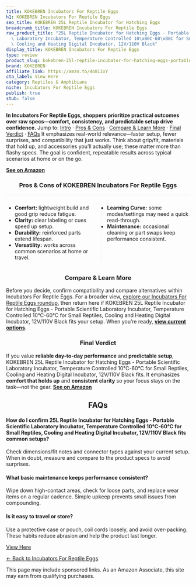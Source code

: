 ```yaml
---
title: KOKEBREN Incubators For Reptile Eggs
h1: KOKEBREN Incubators For Reptile Eggs
seo_title: KOKEBREN 25L Reptile Incubator for Hatching Eggs
breadcrumb_title: KOKEBREN Incubators For Reptile Eggs
raw_product_title: "25L Reptile Incubator for Hatching Eggs - Portable Scientific\
  \ Laboratory Incubator, Temperature Controlled 10\xB0C-60\xB0C for Small Reptiles,\
  \ Cooling and Heating Digital Incubator, 12V/110V Black"
display_title: KOKEBREN Incubators For Reptile Eggs
type: review
product_slug: kokebren-25l-reptile-incubator-for-hatching-eggs-portable-scientific-la-82cd0a0c
brand: KOKEBREN
affiliate_link: https://amzn.to/4o81IxY
cta_label: View Here
category: Reptiles & Amphibians
niche: Incubators For Reptile Eggs
publish: true
stub: false
---
```


<div id="intro" class="full-width"><p><strong>In Incubators For Reptile Eggs, shoppers prioritize practical outcomes over raw specs&mdash;comfort, consistency, and predictable setup drive confidence.</strong> Jump to: <a href="#intro">Intro</a> · <a href="#pros-cons">Pros &amp; Cons</a> · <a href="#compare-more">Compare &amp; Learn More</a> · <a href="#verdict">Final Verdict</a> · <a href="#faqs">FAQs</a> It emphasizes real-world relevance&mdash;faster setup, fewer surprises, and compatibility that just works. Think about grip/fit, materials that hold up, and accessories you’ll actually use; these matter more than flashy specs. The goal is confident, repeatable results across typical scenarios at home or on the go.</p><p><a href="https://amzn.to/4o81IxY" rel="nofollow sponsored noopener" target="_blank"><strong>See on Amazon</strong></a></p></div>
<h3 id="pros-cons" style="text-align:center;">Pros &amp; Cons of KOKEBREN Incubators For Reptile Eggs</h3>
<div class="pc-grid" style="display:grid;grid-template-columns:1fr 1fr;gap:16px;border-top:1px solid #e5e7eb;padding-top:12px;">
  <ul>
    <li><strong>Comfort:</strong> lightweight build and good grip reduce fatigue.</li>
    <li><strong>Clarity:</strong> clear labeling or cues speed up setup.</li>
    <li><strong>Durability:</strong> reinforced parts extend lifespan.</li>
    <li><strong>Versatility:</strong> works across common scenarios at home or travel.</li>
  </ul>
  <ul style="border-left:1px solid #e5e7eb;padding-left:16px;">
    <li><strong>Learning Curve:</strong> some modes/settings may need a quick read-through.</li>
    <li><strong>Maintenance:</strong> occasional cleaning or part swaps keep performance consistent.</li>
  </ul>
</div>


<h3 id="compare-more" style="text-align:center;">Compare &amp; Learn More</h3>
<p>Before you decide, confirm compatibility and compare alternatives within Incubators For Reptile Eggs. For a broader view, <a href="#">explore our Incubators For Reptile Eggs roundup</a>, then return here if KOKEBREN 25L Reptile Incubator for Hatching Eggs - Portable Scientific Laboratory Incubator, Temperature Controlled 10°C-60°C for Small Reptiles, Cooling and Heating Digital Incubator, 12V/110V Black fits your setup. When you’re ready, <a href="https://amzn.to/4o81IxY" rel="nofollow sponsored noopener" target="_blank"><strong>view current options</strong></a>.</p>

<h3 id="verdict" style="text-align:center;">Final Verdict</h3>
<p>If you value <strong>reliable day-to-day performance</strong> and <strong>predictable setup</strong>, KOKEBREN 25L Reptile Incubator for Hatching Eggs - Portable Scientific Laboratory Incubator, Temperature Controlled 10°C-60°C for Small Reptiles, Cooling and Heating Digital Incubator, 12V/110V Black fits. It emphasizes <strong>comfort that holds up</strong> and <strong>consistent clarity</strong> so your focus stays on the task&mdash;not the gear. <a href="https://amzn.to/4o81IxY" rel="nofollow sponsored noopener" target="_blank"><strong>See on Amazon</strong></a></p>

<h2 id="faqs" style="text-align:center;">FAQs</h2>
<h4><strong>How do I confirm 25L Reptile Incubator for Hatching Eggs - Portable Scientific Laboratory Incubator, Temperature Controlled 10°C-60°C for Small Reptiles, Cooling and Heating Digital Incubator, 12V/110V Black fits common setups?</strong></h4>
<p>Check dimensions/fit notes and connector types against your current setup. When in doubt, measure and compare to the product specs to avoid surprises.</p>
<h4><strong>What basic maintenance keeps performance consistent?</strong></h4>
<p>Wipe down high-contact areas, check for loose parts, and replace wear items on a regular cadence. Simple upkeep prevents small issues from compounding.</p>
<h4><strong>Is it easy to travel or store?</strong></h4>
<p>Use a protective case or pouch, coil cords loosely, and avoid over-packing. These habits reduce abrasion and help the product last longer.</p>

<p><a class="btn" href="https://amzn.to/4o81IxY" target="_blank" rel="nofollow sponsored noopener">View Here</a></p>
<p><a href="/roundups/reptiles-amphibians/incubators-for-reptile-eggs/">← Back to Incubators For Reptile Eggs</a></p>
<aside class="disclosure">This page may include sponsored links. As an Amazon Associate, this site may earn from qualifying purchases.</aside>
